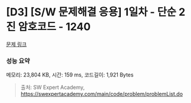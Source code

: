 # [D3] [S/W 문제해결 응용] 1일차 - 단순 2진 암호코드 - 1240 

[문제 링크](https://swexpertacademy.com/main/code/problem/problemDetail.do?contestProbId=AV15FZuqAL4CFAYD) 

### 성능 요약

메모리: 23,804 KB, 시간: 159 ms, 코드길이: 1,921 Bytes



> 출처: SW Expert Academy, https://swexpertacademy.com/main/code/problem/problemList.do